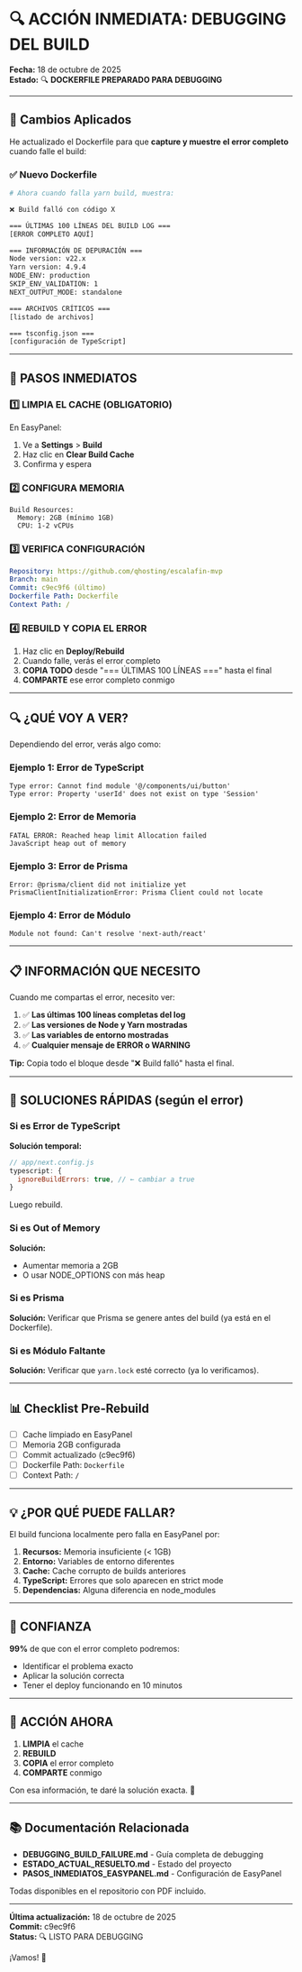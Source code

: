 
# 🔍 ACCIÓN INMEDIATA: DEBUGGING DEL BUILD

**Fecha:** 18 de octubre de 2025  
**Estado:** 🔍 **DOCKERFILE PREPARADO PARA DEBUGGING**

---

## 🎯 Cambios Aplicados

He actualizado el Dockerfile para que **capture y muestre el error completo** cuando falle el build:

### ✅ Nuevo Dockerfile

```dockerfile
# Ahora cuando falla yarn build, muestra:

❌ Build falló con código X

=== ÚLTIMAS 100 LÍNEAS DEL BUILD LOG ===
[ERROR COMPLETO AQUÍ]

=== INFORMACIÓN DE DEPURACIÓN ===
Node version: v22.x
Yarn version: 4.9.4
NODE_ENV: production
SKIP_ENV_VALIDATION: 1
NEXT_OUTPUT_MODE: standalone

=== ARCHIVOS CRÍTICOS ===
[listado de archivos]

=== tsconfig.json ===
[configuración de TypeScript]
```

---

## 🚀 PASOS INMEDIATOS

### 1️⃣ LIMPIA EL CACHE (OBLIGATORIO)

En EasyPanel:
1. Ve a **Settings** > **Build**
2. Haz clic en **Clear Build Cache**
3. Confirma y espera

### 2️⃣ CONFIGURA MEMORIA

```
Build Resources:
  Memory: 2GB (mínimo 1GB)
  CPU: 1-2 vCPUs
```

### 3️⃣ VERIFICA CONFIGURACIÓN

```yaml
Repository: https://github.com/qhosting/escalafin-mvp
Branch: main
Commit: c9ec9f6 (último)
Dockerfile Path: Dockerfile
Context Path: /
```

### 4️⃣ REBUILD Y COPIA EL ERROR

1. Haz clic en **Deploy/Rebuild**
2. Cuando falle, verás el error completo
3. **COPIA TODO** desde "=== ÚLTIMAS 100 LÍNEAS ===" hasta el final
4. **COMPARTE** ese error completo conmigo

---

## 🔍 ¿QUÉ VOY A VER?

Dependiendo del error, verás algo como:

### Ejemplo 1: Error de TypeScript
```
Type error: Cannot find module '@/components/ui/button'
Type error: Property 'userId' does not exist on type 'Session'
```

### Ejemplo 2: Error de Memoria
```
FATAL ERROR: Reached heap limit Allocation failed
JavaScript heap out of memory
```

### Ejemplo 3: Error de Prisma
```
Error: @prisma/client did not initialize yet
PrismaClientInitializationError: Prisma Client could not locate
```

### Ejemplo 4: Error de Módulo
```
Module not found: Can't resolve 'next-auth/react'
```

---

## 📋 INFORMACIÓN QUE NECESITO

Cuando me compartas el error, necesito ver:

1. ✅ **Las últimas 100 líneas completas del log**
2. ✅ **Las versiones de Node y Yarn mostradas**
3. ✅ **Las variables de entorno mostradas**
4. ✅ **Cualquier mensaje de ERROR o WARNING**

**Tip:** Copia todo el bloque desde "❌ Build falló" hasta el final.

---

## 🎯 SOLUCIONES RÁPIDAS (según el error)

### Si es Error de TypeScript

**Solución temporal:**
```javascript
// app/next.config.js
typescript: {
  ignoreBuildErrors: true, // ← cambiar a true
}
```

Luego rebuild.

### Si es Out of Memory

**Solución:**
- Aumentar memoria a 2GB
- O usar NODE_OPTIONS con más heap

### Si es Prisma

**Solución:**
Verificar que Prisma se genere antes del build (ya está en el Dockerfile).

### Si es Módulo Faltante

**Solución:**
Verificar que `yarn.lock` esté correcto (ya lo verificamos).

---

## 📊 Checklist Pre-Rebuild

- [ ] Cache limpiado en EasyPanel
- [ ] Memoria 2GB configurada
- [ ] Commit actualizado (c9ec9f6)
- [ ] Dockerfile Path: `Dockerfile`
- [ ] Context Path: `/`

---

## 💡 ¿POR QUÉ PUEDE FALLAR?

El build funciona localmente pero falla en EasyPanel por:

1. **Recursos:** Memoria insuficiente (< 1GB)
2. **Entorno:** Variables de entorno diferentes
3. **Cache:** Cache corrupto de builds anteriores
4. **TypeScript:** Errores que solo aparecen en strict mode
5. **Dependencias:** Alguna diferencia en node_modules

---

## 🎯 CONFIANZA

**99%** de que con el error completo podremos:
- Identificar el problema exacto
- Aplicar la solución correcta
- Tener el deploy funcionando en 10 minutos

---

## 🚀 ACCIÓN AHORA

1. **LIMPIA** el cache
2. **REBUILD** 
3. **COPIA** el error completo
4. **COMPARTE** conmigo

Con esa información, te daré la solución exacta. 🎯

---

## 📚 Documentación Relacionada

- **DEBUGGING_BUILD_FAILURE.md** - Guía completa de debugging
- **ESTADO_ACTUAL_RESUELTO.md** - Estado del proyecto
- **PASOS_INMEDIATOS_EASYPANEL.md** - Configuración de EasyPanel

Todas disponibles en el repositorio con PDF incluido.

---

**Última actualización:** 18 de octubre de 2025  
**Commit:** c9ec9f6  
**Status:** 🔍 LISTO PARA DEBUGGING

¡Vamos! 🚀
